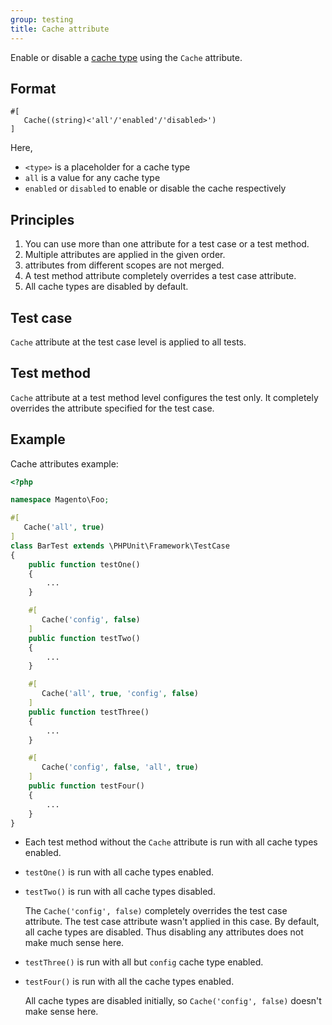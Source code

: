 ```yaml
---
group: testing
title: Cache attribute
---
```


Enable or disable a [cache type][] using the `Cache` attribute.

## Format

```php?start_inline=1
#[
   Cache((string)<'all'/'enabled'/'disabled>')
] 
```

Here,

-  `<type>` is a placeholder for a cache type
-  `all` is a value for any cache type
-  `enabled` or `disabled` to enable or disable the cache respectively

## Principles

1. You can use more than one attribute for a test case or a test method.
1. Multiple attributes are applied in the given order.
1. attributes from different scopes are not merged.
1. A test method attribute completely overrides a test case attribute.
1. All cache types are disabled by default.

## Test case

`Cache` attribute at the test case level is applied to all tests.

## Test method

`Cache` attribute at a test method level configures the test only.
It completely overrides the attribute specified for the test case.

## Example

Cache attributes example:

```php
<?php

namespace Magento\Foo;

#[
   Cache('all', true)
] 
class BarTest extends \PHPUnit\Framework\TestCase
{
    public function testOne()
    {
        ...
    }

    #[
       Cache('config', false)
    ] 
    public function testTwo()
    {
        ...
    }

    #[
       Cache('all', true, 'config', false)
    ] 
    public function testThree()
    {
        ...
    }

    #[
       Cache('config', false, 'all', true)
    ] 
    public function testFour()
    {
        ...
    }
}
```

-  Each test method without the `Cache` attribute is run with all cache types enabled.
-  `testOne()` is run with all cache types enabled.
-  `testTwo()` is run with all cache types disabled.

   The `Cache('config', false)` completely overrides the test case attribute. The test case attribute wasn't applied in this case. By default, all cache types are disabled. Thus disabling any attributes does not make much sense here.
-  `testThree()` is run with all but `config` cache type enabled.
-  `testFour()` is run with all the cache types enabled.

   All cache types are disabled initially, so `Cache('config', false)` doesn't make sense here.

<!-- Link definitions -->

[cache type]: {{page.baseurl}}/config-guide/cli/config-cli-subcommands-cache.html#config-cli-subcommands-cache-clean-over
